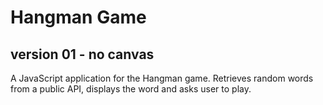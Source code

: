# Hangman Game

## version 01 - no canvas

A JavaScript application for the 
Hangman game.
Retrieves random words from a public API, 
displays the word and asks user to play.


